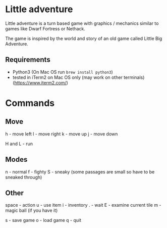 # Little adventure

Little adventure is a turn based game with graphics / mechanics similar to games like Dwarf Fortress or Nethack.

The game is inspired by the world and story of an old game called Little Big Adventure.

Requirements
---
- Python3  (On Mac OS run `brew install python3`)
- tested in iTerm2 on Mac OS only (may work on other terminals) (https://www.iterm2.com/)

# Commands

## Move
h - move left
l - move right
k - move up
j - move down

H and L - run

## Modes
n - normal
f - fighty
S - sneaky  (some passages are small so have to be sneaked through)


## Other
space - action
u - use item
i - inventory
. - wait
E - examine current tile
m - magic ball (if you have it)


s - save game
o - load game
q - quit
